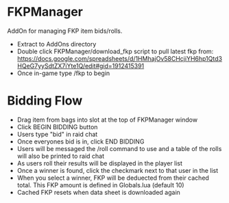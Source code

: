 # FKPManager

AddOn for managing FKP item bids/rolls.

- Extract to AddOns directory
- Double click FKPManager/download_fkp script to pull latest fkp from: https://docs.google.com/spreadsheets/d/1HMhajOv58CHcjiYH6hp1Qtd3HQeG7yySdtZX7iYte1Q/edit#gid=1912415391
- Once in-game type /fkp to begin


# Bidding Flow
- Drag item from bags into slot at the top of FKPManager window
- Click BEGIN BIDDING button
- Users type "bid" in raid chat
- Once everyones bid is in, click END BIDDING
- Users will be messaged the /roll command to use and a table of the rolls will also be printed to raid chat
- As users roll their results will be displayed in the player list
- Once a winner is found, click the checkmark next to that user in the list
- When you select a winner, FKP will be deduected from their cached total. This FKP amount is defined in Globals.lua (default 10)
-   Cached FKP resets when data sheet is downloaded again

